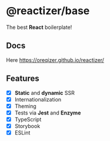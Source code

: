 # @reactizer/base

The best **React** boilerplate!

## Docs

Here https://oreqizer.github.io/reactizer/

## Features

- [x] **Static** and **dynamic** SSR
- [x] Internationalization
- [x] Theming
- [x] Tests via **Jest** and **Enzyme**
- [x] TypeScript
- [x] Storybook
- [x] ESLint
